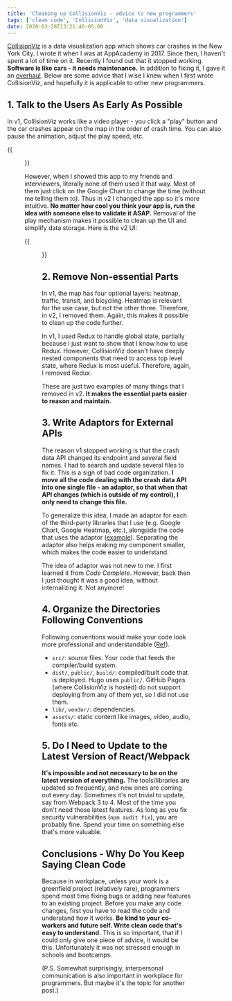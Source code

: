 ```yaml
---
title: 'Cleaning up CollisionViz - advice to new programmers'
tags: ['clean code', 'CollisionViz', 'data visualization']
date: 2020-03-28T13:21:40-05:00
---
```


[CollisionViz](https://collisionviz.davidfeng.us/) is a data visualization app which shows car crashes in the New York City. I wrote it when I was at AppAcademy in 2017. Since then, I haven't spent a lot of time on it. Recently I found out that it stopped working. **Software is like cars - it needs maintenance.** In addition to fixing it, I gave it an [overhaul](https://github.com/davidfeng88/CollisionViz/compare/v1...v2). Below are some advice that I wise I knew when I first wrote CollisionViz, and hopefully it is applicable to other new programmers.

<!--truncate-->

## 1. Talk to the Users As Early As Possible

In v1, CollisionViz works like a video player - you click a "play" button and the car crashes appear on the map in the order of crash time. You can also pause the animation, adjust the play speed, etc.

{{<figure src="./v1.gif">}}

However, when I showed this app to my friends and interviewers, literally none of them used it that way. Most of them just click on the Google Chart to change the time (without me telling them to). Thus in v2 I changed the app so it's more intuitive. **No matter how cool you think your app is, run the idea with someone else to validate it ASAP.** Removal of the play mechanism makes it possible to clean up the UI and simplify data storage. Here is the v2 UI:

{{<figure src="./v2.png">}}

## 2. Remove Non-essential Parts

In v1, the map has four optional layers: heatmap, traffic, transit, and bicycling. Heatmap is relevant for the use case, but not the other three. Therefore, in v2, I removed them. Again, this makes it possible to clean up the code further.

In v1, I used Redux to handle global state, partially because I just want to show that I know how to use Redux. However, CollisionViz doesn't have deeply nested components that need to access top level state, where Redux is most useful. Therefore, again, I removed Redux.

These are just two examples of many things that I removed in v2. **It makes the essential parts easier to reason and maintain.**

## 3. Write Adaptors for External APIs

The reason v1 stopped working is that the crash data API changed its endpoint and several field names. I had to search and update several files to fix it. This is a sign of bad code organization. **I move all the code dealing with the crash data API into one single file - an adaptor, so that when that API changes (which is outside of my control), I only need to change this file.**

To generalize this idea, I made an adaptor for each of the third-party libraries that I use (e.g. Google Chart, Google Heatmap, etc.), alongside the code that uses the adaptor ([example](https://github.com/davidfeng88/CollisionViz/tree/v2/src/javascript/components/CollisionsFetcher)). Separating the adaptor also helps making my component smaller, which makes the code easier to understand.

The idea of adaptor was not new to me. I first learned it from _Code Complete_. However, back then I just thought it was a good idea, without internalizing it. Not anymore!

## 4. Organize the Directories Following Conventions

Following conventions would make your code look more professional and understandable ([Ref](https://stackoverflow.com/questions/22842691/what-is-the-meaning-of-the-dist-directory-in-open-source-projects)).

- `src/`: source files. Your code that feeds the compiler/build system.
- `dist/`, `public/`, `build/`: compiled/built code that is deployed. Hugo uses `public/`. GitHub Pages (where CollisionViz is hosted) do not support deploying from any of them yet, so I did not use them.
- `lib/`, `vendor/`: dependencies.
- `assets/`: static content like images, video, audio, fonts etc.

## 5. Do I Need to Update to the Latest Version of React/Webpack

**It's impossible and not necessary to be on the latest version of everything.** The tools/libraries are updated so frequently, and new ones are coming out every day. Sometimes it's not trivial to update, say from Webpack 3 to 4. Most of the time you don't need those latest features. As long as you fix security vulnerabilities (`npm audit fix`), you are probably fine. Spend your time on something else that's more valuable.

## Conclusions - Why Do You Keep Saying Clean Code

Because in workplace, unless your work is a greenfield project (relatively rare), programmers spend most time fixing bugs or adding new features to an existing project. Before you make any code changes, first you have to read the code and understand how it works. **Be kind to your co-workers and future self. Write clean code that's easy to understand.** This is so important, that if I could only give one piece of advice, it would be this. Unfortunately it was not stressed enough in schools and bootcamps.

(P.S. Somewhat surprisingly, interpersonal communication is also important in workplace for programmers. But maybe it's the topic for another post.)
